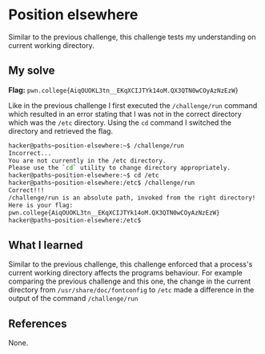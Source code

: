 # Position elsewhere
Similar to the previous challenge, this challenge tests my understanding on current working directory.

## My solve
**Flag:** `pwn.college{AiqOUOKL3tn__EKqXCIJTYk14oM.QX3QTN0wCOyAzNzEzW}`

Like in the previous challenge I first executed the `/challenge/run` command which resulted in an error stating that I was not in the correct directory which was the `/etc` directory. Using the `cd` command I switched the directory and retrieved the flag.

```bash
hacker@paths~position-elsewhere:~$ /challenge/run
Incorrect...
You are not currently in the /etc directory.
Please use the `cd` utility to change directory appropriately.
hacker@paths~position-elsewhere:~$ cd /etc
hacker@paths~position-elsewhere:/etc$ /challenge/run
Correct!!!
/challenge/run is an absolute path, invoked from the right directory!
Here is your flag:
pwn.college{AiqOUOKL3tn__EKqXCIJTYk14oM.QX3QTN0wCOyAzNzEzW}
hacker@paths~position-elsewhere:/etc$
```

## What I learned
Similar to the previous challenge, this challenge enforced that a process's current working directory affects the programs behaviour. For example comparing the previous challenge and this one, the change in the current directory from `/usr/share/doc/fontconfig` to `/etc` made a difference in the output of the command `/challenge/run`

## References 
None.
